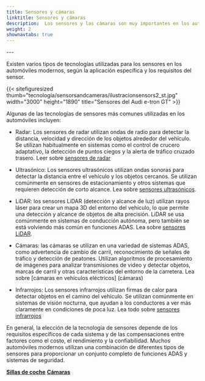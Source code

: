 ```yaml
---
title: Sensores y cámaras
linktitle: Sensores y cámaras
description:  Los sensores y las cámaras son muy importantes en los automóviles modernos porque desempeñan un papel clave en muchos de los sistemas avanzados de asistencia al conductor. EVKX.net le brinda detalles sobre los diferentes tipos utilizados en los vehículos eléctricos.
weight: 2
shownavtabs: true
---
```

<!-- markdownlint-disable MD033 -->---

Existen varios tipos de tecnologías utilizadas para los sensores en los automóviles modernos, según la aplicación específica y los requisitos del sensor.

{{< sitefiguresized thumb="tecnología/sensorsandcameras/ilustracionsensors2_st.jpg" width="3000" height="1890" title="Sensores del Audi e-tron GT" >}}

Algunas de las tecnologías de sensores más comunes utilizadas en los automóviles incluyen:

- Radar: Los sensores de radar utilizan ondas de radio para detectar la distancia, velocidad y dirección de los objetos alrededor del vehículo. Se utilizan habitualmente en sistemas como el control de crucero adaptativo, la detección de puntos ciegos y la alerta de tráfico cruzado trasero. Leer sobre [sensores de radar](radar)

- Ultrasónico: Los sensores ultrasónicos utilizan ondas sonoras para detectar la distancia entre el vehículo y los objetos cercanos. Se utilizan comúnmente en sensores de estacionamiento y otros sistemas que requieren detección de corto alcance. Lea sobre [sensores ultrasónicos](ultrasónicos).

- LiDAR: los sensores LiDAR (detección y alcance de luz) utilizan rayos láser para crear un mapa 3D del entorno del vehículo, lo que permite una detección y alcance de objetos de alta precisión. LiDAR se usa comúnmente en sistemas de conducción autónoma, pero también se está volviendo más común en funciones ADAS. Lea sobre [sensores LiDAR](lidar).

- Cámaras: las cámaras se utilizan en una variedad de sistemas ADAS, como advertencia de cambio de carril, reconocimiento de señales de tráfico y detección de peatones. Utilizan algoritmos de procesamiento de imágenes para analizar transmisiones de video y detectar objetos, marcas de carril y otras características del entorno de la carretera. Lea sobre [cámaras en vehículos eléctricos] (cámaras)

- Infrarrojos: Los sensores infrarrojos utilizan firmas de calor para detectar objetos en el camino del vehículo. Se utilizan comúnmente en sistemas de visión nocturna, que ayudan a los conductores a ver más claramente en condiciones de poca luz. Lea todo sobre [sensores infrarrojos](infrarrojos)

En general, la elección de la tecnología de sensores depende de los requisitos específicos de cada sistema y de las compensaciones entre factores como el costo, el rendimiento y la confiabilidad. Muchos automóviles modernos utilizan una combinación de diferentes tipos de sensores para proporcionar un conjunto completo de funciones ADAS y sistemas de seguridad.

<div class="mt-3 mb-3">
     <a href="../seats/" class="text-decoration-none text-black"><strong><i class="bi-arrow-left"></i>Sillas de coche</strong></a>
     <a href="cámaras/" class="text-decoration-none text-black float-end"><strong>Cámaras<i class="bi-arrow-right"></i></strong></a>
</div>